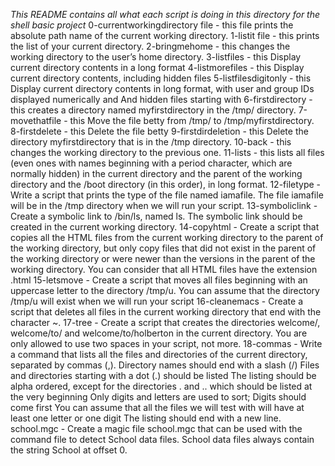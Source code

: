 *This README contains all what each script is doing in this directory for the shell basic project*
0-currentworkingdirectory file  - this file  prints the absolute path name of the current working directory.
1-listit file - this prints the list of your current directory.
2-bringmehome - this changes the working directory to the user’s home directory.
3-listfiles - this Display current directory contents in a long format
4-listmorefiles - this Display current directory contents, including hidden files
5-listfilesdigitonly - this Display current directory contents in long format, with user and group IDs displayed numerically and And hidden files starting with
6-firstdirectory - this creates a directory named myfirstdirectory in the /tmp/ directory.
7-movethatfile - this Move the file betty from /tmp/ to /tmp/myfirstdirectory.
8-firstdelete - this Delete the file betty
9-firstdirdeletion - this Delete the directory myfirstdirectory that is in the /tmp directory.
10-back - this changes the working directory to the previous one.
11-lists - this  lists all files (even ones with names beginning with a period character, which are normally hidden) in the current directory and the parent of the working directory and the /boot directory (in this order), in long format.
12-filetype - Write a script that prints the type of the file named iamafile. The file iamafile will be in the /tmp directory when we will run your script.
13-symboliclink - Create a symbolic link to /bin/ls, named ls. The symbolic link should be created in the current working directory.
14-copyhtml - Create a script that copies all the HTML files from the current working directory to the parent of the working directory, but only copy files that did not exist in the parent of the working directory or were newer than the versions in the parent of the working directory. You can consider that all HTML files have the extension .html
15-letsmove - Create a script that moves all files beginning with an uppercase letter to the directory /tmp/u. You can assume that the directory /tmp/u will exist when we will run your script
16-cleanemacs - Create a script that deletes all files in the current working directory that end with the character ~.
17-tree - Create a script that creates the directories welcome/, welcome/to/ and welcome/to/holberton in the current directory. You are only allowed to use two spaces in your script, not more.
18-commas - Write a command that lists all the files and directories of the current directory, separated by commas (,).
Directory names should end with a slash (/) Files and directories starting with a dot (.) should be listed The listing should be alpha ordered, except for the directories . and .. which should be listed at the very beginning Only digits and letters are used to sort; Digits should come first You can assume that all the files we will test with will have at least one letter or one digit The listing should end with a new line.
school.mgc - Create a magic file school.mgc that can be used with the command file to detect School data files. School data files always contain the string School at offset 0.
